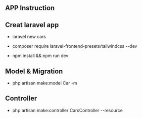 ## APP Instruction

## Creat  laravel app 
- laravel new cars

- composer require laravel-frontend-presets/tailwindcss --dev
- npm install && npm run dev 

## Model & Migration
- php artisan make:model Car -m

## Controller
- php artisan make:controller CarsController --resource